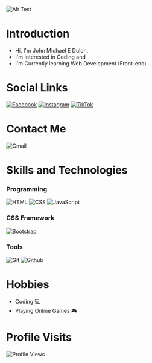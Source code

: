 ![Alt Text](https://media1.giphy.com/media/1oF1KAEYvmXBMo6uTS/giphy.gif?cid=6c09b952govk145r1itdwvjqw068pnlgrw6kc49ebu6dbnkt&ep=v1_internal_gif_by_id&rid=giphy.gif&ct=g)

# Introduction
- Hi, I'm John Michael E Dulon,
- I'm Interested in Coding and
- I'm Currently learning Web Development (Front-end)

# Social Links
[![Facebook](https://img.shields.io/badge/Facebook-1877F2?style=for-the-badge&logo=facebook&logoColor=white)](https://www.facebook.com/six.jmd)
[![Instagram](https://img.shields.io/badge/Instagram-E4405F?style=for-the-badge&logo=instagram&logoColor=white)](https://www.instagram.com/six_jmd?igsh=MWMwbzZ6ZmxwdjZtMw==)
[![TikTok](https://img.shields.io/badge/TikTok-000000?style=for-the-badge&logo=tiktok&logoColor=white)](https://www.tiktok.com/@sixjmd?_t=8pMZnsfz5cN&_r=1)

# Contact Me
![Gmail](https://img.shields.io/badge/Gmail-dublonjm17%40gmail.com-blue)

# Skills and Technologies
### Programming
![HTML](https://img.shields.io/badge/HTML-E34F26?style=for-the-badge&logo=html5&logoColor=white)
![CSS](https://img.shields.io/badge/CSS-1572B6?style=for-the-badge&logo=css3&logoColor=white)
![JavaScript](https://img.shields.io/badge/JavaScript-F7DF1E?style=for-the-badge&logo=javascript&logoColor=black)
### CSS Framework
![Bootstrap](https://img.shields.io/badge/Bootstrap-563D7C?style=for-the-badge&logo=bootstrap&logoColor=white)
### Tools
![Git](https://img.shields.io/badge/Git-F05032?style=for-the-badge&logo=git&logoColor=white)
![Github](https://img.shields.io/badge/GitHub-181717?style=for-the-badge&logo=github&logoColor=white)

# Hobbies
- Coding 💻
- Playing Online Games 🎮

# Profile Visits
![Profile Views](https://komarev.com/ghpvc/?username=your-dublonx&label=Profile%20Views&color=blue)

<!--
- 👋 Hi, I’m @Dublonx
- 👀 I’m interested in : Coding
- 🌱 I’m currently learning : Front-End
- 💞️ I’m looking to collaborate on : Projects
- 📫 How to reach me : dublonjm17@gmail.com
- 😄 Pronouns: dublon, jm, jmd
- ⚡ Fun fact: kaya pala ayaw ng mga bugs sa liwanag kasi mas gusto pala nila sa dilim
-->

<!---
Dublonx/Dublonx is a ✨ special ✨ repository because its `README.md` (this file) appears on your GitHub profile.
You can click the Preview link to take a look at your changes.
--->

